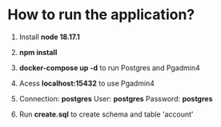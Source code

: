 # How to run the application?

1. Install **node 18.17.1**

2. **npm install**

3. **docker-compose up -d** to run Postgres and Pgadmin4

4. Acess **localhost:15432** to use Pgadmin4

5. Connection: **postgres**
   User: **postgres**
   Password: **postgres**

6. Run **create.sql** to create schema and table 'account'
